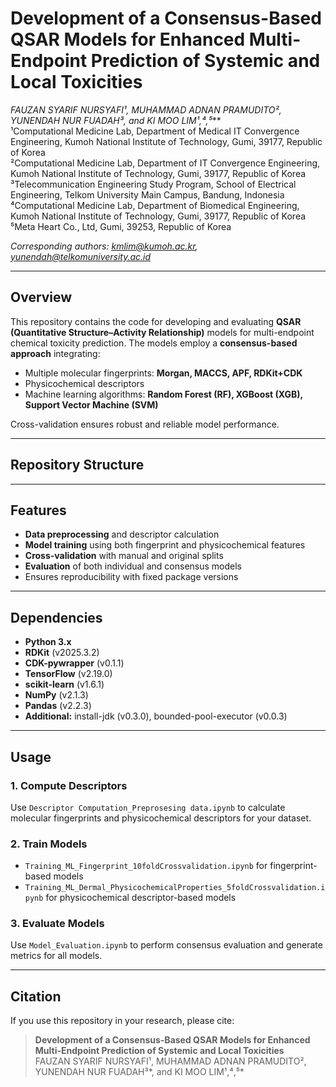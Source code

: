 # Development of a Consensus-Based QSAR Models for Enhanced Multi-Endpoint Prediction of Systemic and Local Toxicities

**FAUZAN SYARIF NURSYAFI¹, MUHAMMAD ADNAN PRAMUDITO², YUNENDAH NUR FUADAH³*, and KI MOO LIM¹,⁴,⁵***  
¹Computational Medicine Lab, Department of Medical IT Convergence Engineering, Kumoh National Institute of Technology, Gumi, 39177, Republic of Korea  
²Computational Medicine Lab, Department of IT Convergence Engineering, Kumoh National Institute of Technology, Gumi, 39177, Republic of Korea  
³Telecommunication Engineering Study Program, School of Electrical Engineering, Telkom University Main Campus, Bandung, Indonesia  
⁴Computational Medicine Lab, Department of Biomedical Engineering, Kumoh National Institute of Technology, Gumi, 39177, Republic of Korea  
⁵Meta Heart Co., Ltd, Gumi, 39253, Republic of Korea  

*Corresponding authors: [kmlim@kumoh.ac.kr](mailto:kmlim@kumoh.ac.kr), [yunendah@telkomuniversity.ac.id](mailto:yunendah@telkomuniversity.ac.id)*

---

## Overview

This repository contains the code for developing and evaluating **QSAR (Quantitative Structure–Activity Relationship)** models for multi-endpoint chemical toxicity prediction. The models employ a **consensus-based approach** integrating:

- Multiple molecular fingerprints: **Morgan, MACCS, APF, RDKit+CDK**  
- Physicochemical descriptors  
- Machine learning algorithms: **Random Forest (RF), XGBoost (XGB), Support Vector Machine (SVM)**  

Cross-validation ensures robust and reliable model performance.  

---

## Repository Structure


---

## Features

- **Data preprocessing** and descriptor calculation  
- **Model training** using both fingerprint and physicochemical features  
- **Cross-validation** with manual and original splits  
- **Evaluation** of both individual and consensus models  
- Ensures reproducibility with fixed package versions

---

## Dependencies

- **Python 3.x**  
- **RDKit** (v2025.3.2)  
- **CDK-pywrapper** (v0.1.1)  
- **TensorFlow** (v2.19.0)  
- **scikit-learn** (v1.6.1)  
- **NumPy** (v2.1.3)  
- **Pandas** (v2.2.3)  
- **Additional:** install-jdk (v0.3.0), bounded-pool-executor (v0.0.3)  

---

## Usage

### 1. Compute Descriptors
Use `Descriptor Computation_Preprosesing data.ipynb` to calculate molecular fingerprints and physicochemical descriptors for your dataset.

### 2. Train Models
- `Training_ML_Fingerprint_10foldCrossvalidation.ipynb` for fingerprint-based models  
- `Training_ML_Dermal_PhysicochemicalProperties_5foldCrossvalidation.ipynb` for physicochemical descriptor-based models  

### 3. Evaluate Models
Use `Model_Evaluation.ipynb` to perform consensus evaluation and generate metrics for all models.  

---

## Citation

If you use this repository in your research, please cite:

> **Development of a Consensus-Based QSAR Models for Enhanced Multi-Endpoint Prediction of Systemic and Local Toxicities**  
> FAUZAN SYARIF NURSYAFI¹, MUHAMMAD ADNAN PRAMUDITO², YUNENDAH NUR FUADAH³*, and KI MOO LIM¹,⁴,⁵*  
